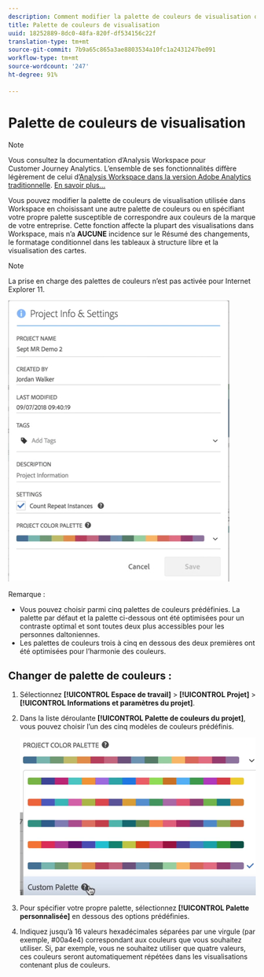 ```yaml
---
description: Comment modifier la palette de couleurs de visualisation ou définir votre propre palette de couleurs personnalisée.
title: Palette de couleurs de visualisation
uuid: 18252889-8dc0-48fa-820f-df534156c22f
translation-type: tm+mt
source-git-commit: 7b9a65c865a3ae8803534a10fc1a2431247be091
workflow-type: tm+mt
source-wordcount: '247'
ht-degree: 91%

---
```



# Palette de couleurs de visualisation

>[!NOTE]
>
>Vous consultez la documentation d’Analysis Workspace pour Customer Journey Analytics. L’ensemble de ses fonctionnalités diffère légèrement de celui d’[Analysis Workspace dans la version Adobe Analytics traditionnelle](https://docs.adobe.com/content/help/fr-FR/analytics/analyze/analysis-workspace/home.html). [En savoir plus...](/help/getting-started/cja-aa.md)

Vous pouvez modifier la palette de couleurs de visualisation utilisée dans Workspace en choisissant une autre palette de couleurs ou en spécifiant votre propre palette susceptible de correspondre aux couleurs de la marque de votre entreprise. Cette fonction affecte la plupart des visualisations dans Workspace, mais n’a **AUCUNE** incidence sur le Résumé des changements, le formatage conditionnel dans les tableaux à structure libre et la visualisation des cartes.

>[!NOTE]
>
>La prise en charge des palettes de couleurs n’est pas activée pour Internet Explorer 11.

![](assets/color_palettes.png)

Remarque :

* Vous pouvez choisir parmi cinq palettes de couleurs prédéfinies. La palette par défaut et la palette ci-dessous ont été optimisées pour un contraste optimal et sont toutes deux plus accessibles pour les personnes daltoniennes.
* Les palettes de couleurs trois à cinq en dessous des deux premières ont été optimisées pour l’harmonie des couleurs.

## Changer de palette de couleurs :

1. Sélectionnez **[!UICONTROL Espace de travail]** > **[!UICONTROL Projet]** > **[!UICONTROL Informations et paramètres du projet]**.
1. Dans la liste déroulante **[!UICONTROL Palette de couleurs du projet]**, vous pouvez choisir l’un des cinq modèles de couleurs prédéfinis.

   ![](assets/custom_palette.png)

1. Pour spécifier votre propre palette, sélectionnez **[!UICONTROL Palette personnalisée]** en dessous des options prédéfinies.
1. Indiquez jusqu’à 16 valeurs hexadécimales séparées par une virgule (par exemple, #00a4e4) correspondant aux couleurs que vous souhaitez utiliser. Si, par exemple, vous ne souhaitez utiliser que quatre valeurs, ces couleurs seront automatiquement répétées dans les visualisations contenant plus de couleurs.

